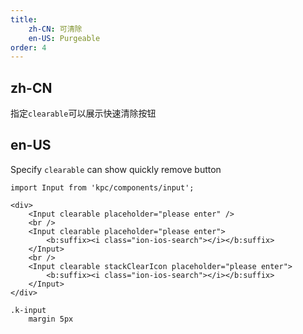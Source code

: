 ```yaml
---
title:
    zh-CN: 可清除
    en-US: Purgeable
order: 4
---
```


## zh-CN

指定`clearable`可以展示快速清除按钮

## en-US

Specify ` clearable ` can show quickly remove button

```vdt
import Input from 'kpc/components/input';

<div>
    <Input clearable placeholder="please enter" />
    <br />
    <Input clearable placeholder="please enter">
        <b:suffix><i class="ion-ios-search"></i></b:suffix>
    </Input>
    <br />
    <Input clearable stackClearIcon placeholder="please enter">
        <b:suffix><i class="ion-ios-search"></i></b:suffix>
    </Input>
</div>
```

```styl
.k-input
    margin 5px
```
